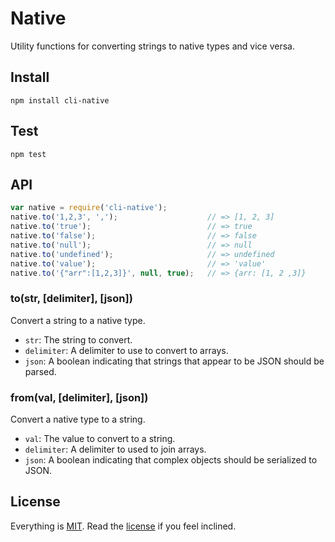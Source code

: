 # Native

Utility functions for converting strings to native types and vice versa.

## Install

```
npm install cli-native
```

## Test

```
npm test
```

## API

```javascript
var native = require('cli-native');
native.to('1,2,3', ',');                    // => [1, 2, 3]
native.to('true');                          // => true
native.to('false');                         // => false
native.to('null');                          // => null
native.to('undefined');                     // => undefined
native.to('value');                         // => 'value'
native.to('{"arr":[1,2,3]}', null, true);   // => {arr: [1, 2 ,3]}
```

### to(str, [delimiter], [json])

Convert a string to a native type.

* `str`: The string to convert.
* `delimiter`: A delimiter to use to convert to arrays.
* `json`: A boolean indicating that strings that appear to be JSON should be parsed.

### from(val, [delimiter], [json])

Convert a native type to a string.

* `val`: The value to convert to a string.
* `delimiter`: A delimiter to used to join arrays.
* `json`: A boolean indicating that complex objects should be serialized to JSON.

## License

Everything is [MIT](http://en.wikipedia.org/wiki/MIT_License). Read the [license](/LICENSE) if you feel inclined.
